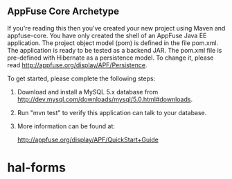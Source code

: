 AppFuse Core Archetype
--------------------------------------------------------------------------------
If you're reading this then you've created your new project using Maven and
appfuse-core.  You have only created the shell of an AppFuse Java EE
application.  The project object model (pom) is defined in the file pom.xml.
The application is ready to be tested as a backend JAR. The pom.xml file is
pre-defined with Hibernate as a persistence model. To change it, please read
http://appfuse.org/display/APF/Persistence.

To get started, please complete the following steps:

1. Download and install a MySQL 5.x database from 
   http://dev.mysql.com/downloads/mysql/5.0.html#downloads.

2. Run "mvn test" to verify this application can talk to your database.

3. More information can be found at:

   http://appfuse.org/display/APF/QuickStart+Guide

# hal-forms
